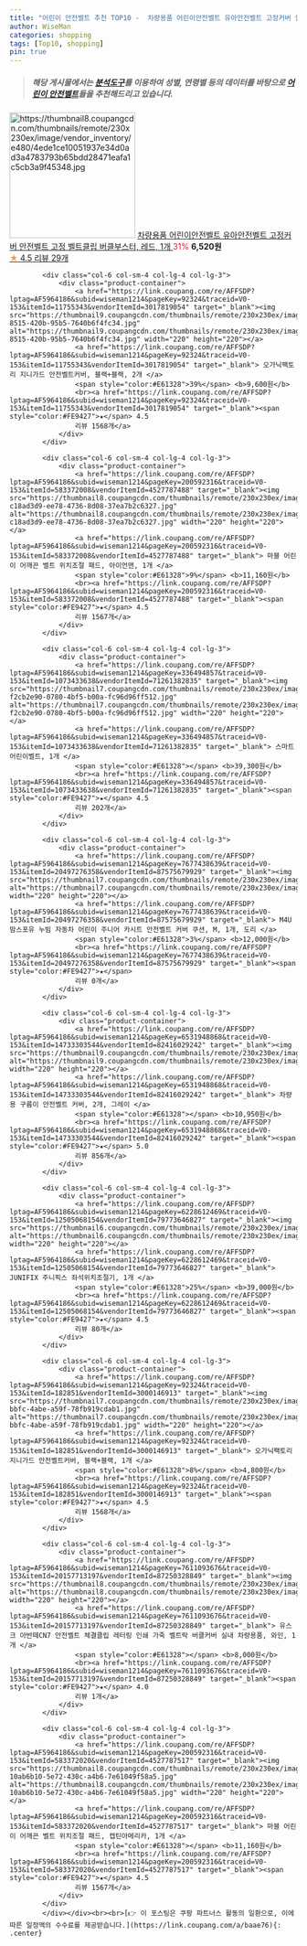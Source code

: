 ```yaml
---
title: "어린이 안전벨트 추천 TOP10 -  차량용품 어린이안전벨트 유아안전벨트 고정커버 안전벨트 고정 벨트클립 버클부스터, 레드, 1개 "
author: WiseMan
categories: shopping
tags: [Top10, shopping]
pin: true
---
```


> ##### 해당 게시물에서는 [**분석도구**](https://itemscout.io/)를 이용하여 **성별**, **연령별** 등의 데이터를 바탕으로 [**어린이 안전벨트**](https://link.coupang.com/a/baae76)들을 추천해드리고 있습니다.
<div class="container"><div class="row">
            <div class="col-6 col-sm-4 col-lg-4 col-lg-3">
                <div class="product-container">
                    <a href="https://link.coupang.com/re/AFFSDP?lptag=AF5964186&subid=wiseman1214&pageKey=6628627994&traceid=V0-153&itemId=15103094908&vendorItemId=82325096013" target="_blank"><img src="https://thumbnail8.coupangcdn.com/thumbnails/remote/230x230ex/image/vendor_inventory/e480/4ede1ce10051937e34d0ad3a4783793b65bdd28471eafa1c5cb3a9f45348.jpg" alt="https://thumbnail8.coupangcdn.com/thumbnails/remote/230x230ex/image/vendor_inventory/e480/4ede1ce10051937e34d0ad3a4783793b65bdd28471eafa1c5cb3a9f45348.jpg" width="220" height="220"></a>
                    <a href="https://link.coupang.com/re/AFFSDP?lptag=AF5964186&subid=wiseman1214&pageKey=6628627994&traceid=V0-153&itemId=15103094908&vendorItemId=82325096013" target="_blank"> 차량용품 어린이안전벨트 유아안전벨트 고정커버 안전벨트 고정 벨트클립 버클부스터, 레드, 1개 </a>
                    <span style="color:#E61328">31%</span> <b>6,520원</b>
                    <br><a href="https://link.coupang.com/re/AFFSDP?lptag=AF5964186&subid=wiseman1214&pageKey=6628627994&traceid=V0-153&itemId=15103094908&vendorItemId=82325096013" target="_blank"><span style="color:#FE9427">★</span> 4.5
                    리뷰 29개</a>
                </div>
            </div>
            
            <div class="col-6 col-sm-4 col-lg-4 col-lg-3">
                <div class="product-container">
                    <a href="https://link.coupang.com/re/AFFSDP?lptag=AF5964186&subid=wiseman1214&pageKey=92324&traceid=V0-153&itemId=11755343&vendorItemId=3017819054" target="_blank"><img src="https://thumbnail9.coupangcdn.com/thumbnails/remote/230x230ex/image/product/image/vendoritem/2016/04/06/3017819054/28d477c2-8515-420b-95b5-7640b6f4fc34.jpg" alt="https://thumbnail9.coupangcdn.com/thumbnails/remote/230x230ex/image/product/image/vendoritem/2016/04/06/3017819054/28d477c2-8515-420b-95b5-7640b6f4fc34.jpg" width="220" height="220"></a>
                    <a href="https://link.coupang.com/re/AFFSDP?lptag=AF5964186&subid=wiseman1214&pageKey=92324&traceid=V0-153&itemId=11755343&vendorItemId=3017819054" target="_blank"> 오가닉팩토리 지니가드 안전벨트커버, 블랙+블랙, 2개 </a>
                    <span style="color:#E61328">39%</span> <b>9,600원</b>
                    <br><a href="https://link.coupang.com/re/AFFSDP?lptag=AF5964186&subid=wiseman1214&pageKey=92324&traceid=V0-153&itemId=11755343&vendorItemId=3017819054" target="_blank"><span style="color:#FE9427">★</span> 4.5
                    리뷰 1568개</a>
                </div>
            </div>
            
            <div class="col-6 col-sm-4 col-lg-4 col-lg-3">
                <div class="product-container">
                    <a href="https://link.coupang.com/re/AFFSDP?lptag=AF5964186&subid=wiseman1214&pageKey=200592316&traceid=V0-153&itemId=583372008&vendorItemId=4527787488" target="_blank"><img src="https://thumbnail8.coupangcdn.com/thumbnails/remote/230x230ex/image/retail/images/7206371965602716-c18ad3d9-ee78-4736-8d08-37ea7b2c6327.jpg" alt="https://thumbnail8.coupangcdn.com/thumbnails/remote/230x230ex/image/retail/images/7206371965602716-c18ad3d9-ee78-4736-8d08-37ea7b2c6327.jpg" width="220" height="220"></a>
                    <a href="https://link.coupang.com/re/AFFSDP?lptag=AF5964186&subid=wiseman1214&pageKey=200592316&traceid=V0-153&itemId=583372008&vendorItemId=4527787488" target="_blank"> 마블 어린이 어깨끈 벨트 위치조절 패드, 아이언맨, 1개 </a>
                    <span style="color:#E61328">9%</span> <b>11,160원</b>
                    <br><a href="https://link.coupang.com/re/AFFSDP?lptag=AF5964186&subid=wiseman1214&pageKey=200592316&traceid=V0-153&itemId=583372008&vendorItemId=4527787488" target="_blank"><span style="color:#FE9427">★</span> 4.5
                    리뷰 1567개</a>
                </div>
            </div>
            
            <div class="col-6 col-sm-4 col-lg-4 col-lg-3">
                <div class="product-container">
                    <a href="https://link.coupang.com/re/AFFSDP?lptag=AF5964186&subid=wiseman1214&pageKey=336494857&traceid=V0-153&itemId=1073433638&vendorItemId=71261382835" target="_blank"><img src="https://thumbnail7.coupangcdn.com/thumbnails/remote/230x230ex/image/retail/images/3655559416021220-f2cb2e90-0780-4bf5-b00a-fc96d96ff512.jpg" alt="https://thumbnail7.coupangcdn.com/thumbnails/remote/230x230ex/image/retail/images/3655559416021220-f2cb2e90-0780-4bf5-b00a-fc96d96ff512.jpg" width="220" height="220"></a>
                    <a href="https://link.coupang.com/re/AFFSDP?lptag=AF5964186&subid=wiseman1214&pageKey=336494857&traceid=V0-153&itemId=1073433638&vendorItemId=71261382835" target="_blank"> 스마트 어린이벨트, 1개 </a>
                    <span style="color:#E61328"></span> <b>39,300원</b>
                    <br><a href="https://link.coupang.com/re/AFFSDP?lptag=AF5964186&subid=wiseman1214&pageKey=336494857&traceid=V0-153&itemId=1073433638&vendorItemId=71261382835" target="_blank"><span style="color:#FE9427">★</span> 4.5
                    리뷰 202개</a>
                </div>
            </div>
            
            <div class="col-6 col-sm-4 col-lg-4 col-lg-3">
                <div class="product-container">
                    <a href="https://link.coupang.com/re/AFFSDP?lptag=AF5964186&subid=wiseman1214&pageKey=7677438639&traceid=V0-153&itemId=20497276358&vendorItemId=87575679929" target="_blank"><img src="https://thumbnail7.coupangcdn.com/thumbnails/remote/230x230ex/image/vendor_inventory/e3b2/980bcc23e0ac263295c23211612275a3ae81788fc6b62b34d24f2b938437.jpg" alt="https://thumbnail7.coupangcdn.com/thumbnails/remote/230x230ex/image/vendor_inventory/e3b2/980bcc23e0ac263295c23211612275a3ae81788fc6b62b34d24f2b938437.jpg" width="220" height="220"></a>
                    <a href="https://link.coupang.com/re/AFFSDP?lptag=AF5964186&subid=wiseman1214&pageKey=7677438639&traceid=V0-153&itemId=20497276358&vendorItemId=87575679929" target="_blank"> M4U 맘스포유 누빔 자동차 어린이 주니어 카시트 안전벨트 커버 쿠션, M, 1개, 도리 </a>
                    <span style="color:#E61328">3%</span> <b>12,000원</b>
                    <br><a href="https://link.coupang.com/re/AFFSDP?lptag=AF5964186&subid=wiseman1214&pageKey=7677438639&traceid=V0-153&itemId=20497276358&vendorItemId=87575679929" target="_blank"><span style="color:#FE9427">★</span> 
                    리뷰 0개</a>
                </div>
            </div>
            
            <div class="col-6 col-sm-4 col-lg-4 col-lg-3">
                <div class="product-container">
                    <a href="https://link.coupang.com/re/AFFSDP?lptag=AF5964186&subid=wiseman1214&pageKey=6531948868&traceid=V0-153&itemId=14733303544&vendorItemId=82416029242" target="_blank"><img src="https://thumbnail9.coupangcdn.com/thumbnails/remote/230x230ex/image/vendor_inventory/65ae/330b875200120d4e60363e66859b6f3a4a68accf8c04576ce9f036905c60.jpg" alt="https://thumbnail9.coupangcdn.com/thumbnails/remote/230x230ex/image/vendor_inventory/65ae/330b875200120d4e60363e66859b6f3a4a68accf8c04576ce9f036905c60.jpg" width="220" height="220"></a>
                    <a href="https://link.coupang.com/re/AFFSDP?lptag=AF5964186&subid=wiseman1214&pageKey=6531948868&traceid=V0-153&itemId=14733303544&vendorItemId=82416029242" target="_blank"> 차량용 구름이 안전벨트 커버, 2개, 그레이 </a>
                    <span style="color:#E61328"></span> <b>10,950원</b>
                    <br><a href="https://link.coupang.com/re/AFFSDP?lptag=AF5964186&subid=wiseman1214&pageKey=6531948868&traceid=V0-153&itemId=14733303544&vendorItemId=82416029242" target="_blank"><span style="color:#FE9427">★</span> 5.0
                    리뷰 856개</a>
                </div>
            </div>
            
            <div class="col-6 col-sm-4 col-lg-4 col-lg-3">
                <div class="product-container">
                    <a href="https://link.coupang.com/re/AFFSDP?lptag=AF5964186&subid=wiseman1214&pageKey=6228612469&traceid=V0-153&itemId=12505068154&vendorItemId=79773646827" target="_blank"><img src="https://thumbnail6.coupangcdn.com/thumbnails/remote/230x230ex/image/vendor_inventory/3b23/7d89ecb9c71b17e72a01ad696c20f96a54f2470820e3c12f583b1e504b6d.jpg" alt="https://thumbnail6.coupangcdn.com/thumbnails/remote/230x230ex/image/vendor_inventory/3b23/7d89ecb9c71b17e72a01ad696c20f96a54f2470820e3c12f583b1e504b6d.jpg" width="220" height="220"></a>
                    <a href="https://link.coupang.com/re/AFFSDP?lptag=AF5964186&subid=wiseman1214&pageKey=6228612469&traceid=V0-153&itemId=12505068154&vendorItemId=79773646827" target="_blank"> JUNIFIX 주니픽스 좌석위치조절기, 1개 </a>
                    <span style="color:#E61328">25%</span> <b>39,000원</b>
                    <br><a href="https://link.coupang.com/re/AFFSDP?lptag=AF5964186&subid=wiseman1214&pageKey=6228612469&traceid=V0-153&itemId=12505068154&vendorItemId=79773646827" target="_blank"><span style="color:#FE9427">★</span> 4.5
                    리뷰 80개</a>
                </div>
            </div>
            
            <div class="col-6 col-sm-4 col-lg-4 col-lg-3">
                <div class="product-container">
                    <a href="https://link.coupang.com/re/AFFSDP?lptag=AF5964186&subid=wiseman1214&pageKey=92324&traceid=V0-153&itemId=182851&vendorItemId=3000146913" target="_blank"><img src="https://thumbnail7.coupangcdn.com/thumbnails/remote/230x230ex/image/product/image/vendoritem/2019/04/24/3000146913/c0be2b72-bbfc-4abe-a59f-78fb919cdab1.jpg" alt="https://thumbnail7.coupangcdn.com/thumbnails/remote/230x230ex/image/product/image/vendoritem/2019/04/24/3000146913/c0be2b72-bbfc-4abe-a59f-78fb919cdab1.jpg" width="220" height="220"></a>
                    <a href="https://link.coupang.com/re/AFFSDP?lptag=AF5964186&subid=wiseman1214&pageKey=92324&traceid=V0-153&itemId=182851&vendorItemId=3000146913" target="_blank"> 오가닉팩토리 지니가드 안전벨트커버, 블랙+블랙, 1개 </a>
                    <span style="color:#E61328">8%</span> <b>4,800원</b>
                    <br><a href="https://link.coupang.com/re/AFFSDP?lptag=AF5964186&subid=wiseman1214&pageKey=92324&traceid=V0-153&itemId=182851&vendorItemId=3000146913" target="_blank"><span style="color:#FE9427">★</span> 4.5
                    리뷰 1568개</a>
                </div>
            </div>
            
            <div class="col-6 col-sm-4 col-lg-4 col-lg-3">
                <div class="product-container">
                    <a href="https://link.coupang.com/re/AFFSDP?lptag=AF5964186&subid=wiseman1214&pageKey=7611093676&traceid=V0-153&itemId=20157713197&vendorItemId=87250328849" target="_blank"><img src="https://thumbnail8.coupangcdn.com/thumbnails/remote/230x230ex/image/vendor_inventory/9603/a18e8471d6e40f7114d0c2ceec104c8016c1cbebd21045f2c2f1d831f415.jpg" alt="https://thumbnail8.coupangcdn.com/thumbnails/remote/230x230ex/image/vendor_inventory/9603/a18e8471d6e40f7114d0c2ceec104c8016c1cbebd21045f2c2f1d831f415.jpg" width="220" height="220"></a>
                    <a href="https://link.coupang.com/re/AFFSDP?lptag=AF5964186&subid=wiseman1214&pageKey=7611093676&traceid=V0-153&itemId=20157713197&vendorItemId=87250328849" target="_blank"> 유스크 아반떼CN7 안전벨트 체결클립 레터링 인쇄 가죽 벨트락 버클커버 실내 차량용품, 와인, 1개 </a>
                    <span style="color:#E61328"></span> <b>8,000원</b>
                    <br><a href="https://link.coupang.com/re/AFFSDP?lptag=AF5964186&subid=wiseman1214&pageKey=7611093676&traceid=V0-153&itemId=20157713197&vendorItemId=87250328849" target="_blank"><span style="color:#FE9427">★</span> 4.0
                    리뷰 1개</a>
                </div>
            </div>
            
            <div class="col-6 col-sm-4 col-lg-4 col-lg-3">
                <div class="product-container">
                    <a href="https://link.coupang.com/re/AFFSDP?lptag=AF5964186&subid=wiseman1214&pageKey=200592316&traceid=V0-153&itemId=583372020&vendorItemId=4527787517" target="_blank"><img src="https://thumbnail8.coupangcdn.com/thumbnails/remote/230x230ex/image/retail/images/6595481667105055-10ab6b10-5e72-430c-a4b6-7e61049f58a5.jpg" alt="https://thumbnail8.coupangcdn.com/thumbnails/remote/230x230ex/image/retail/images/6595481667105055-10ab6b10-5e72-430c-a4b6-7e61049f58a5.jpg" width="220" height="220"></a>
                    <a href="https://link.coupang.com/re/AFFSDP?lptag=AF5964186&subid=wiseman1214&pageKey=200592316&traceid=V0-153&itemId=583372020&vendorItemId=4527787517" target="_blank"> 마블 어린이 어깨끈 벨트 위치조절 패드, 캡틴아메리카, 1개 </a>
                    <span style="color:#E61328"></span> <b>11,160원</b>
                    <br><a href="https://link.coupang.com/re/AFFSDP?lptag=AF5964186&subid=wiseman1214&pageKey=200592316&traceid=V0-153&itemId=583372020&vendorItemId=4527787517" target="_blank"><span style="color:#FE9427">★</span> 4.5
                    리뷰 1567개</a>
                </div>
            </div>
            </div></div><br><br>[👉 이 포스팅은 쿠팡 파트너스 활동의 일환으로, 이에 따른 일정액의 수수료를 제공받습니다.](https://link.coupang.com/a/baae76){: .center}